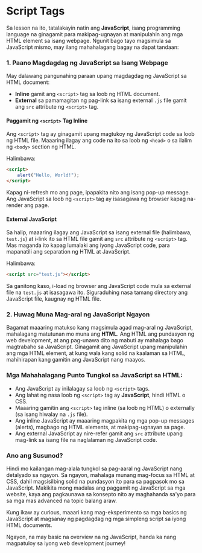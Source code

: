 # **Script Tags**

Sa lesson na ito, tatalakayin natin ang **JavaScript**, isang programming language na ginagamit para makipag-ugnayan at manipulahin ang mga HTML element sa isang webpage. Ngunit bago tayo magsimula sa JavaScript mismo, may ilang mahahalagang bagay na dapat tandaan:

### **1. Paano Magdagdag ng JavaScript sa Isang Webpage**

May dalawang pangunahing paraan upang magdagdag ng JavaScript sa HTML document:
- **Inline** gamit ang `<script>` tag sa loob ng HTML document.
- **External** sa pamamagitan ng pag-link sa isang external `.js` file gamit ang `src` attribute ng `<script>` tag.

#### **Paggamit ng `<script>` Tag Inline**

Ang `<script>` tag ay ginagamit upang magtukoy ng JavaScript code sa loob ng HTML file. Maaaring ilagay ang code na ito sa loob ng `<head>` o sa ilalim ng `<body>` section ng HTML.

Halimbawa:
```html
<script>
    alert("Hello, World!");
</script>
```
Kapag ni-refresh mo ang page, ipapakita nito ang isang pop-up message. Ang JavaScript sa loob ng `<script>` tag ay isasagawa ng browser kapag na-render ang page.

#### **External JavaScript**

Sa halip, maaaring ilagay ang JavaScript sa isang external file (halimbawa, `test.js`) at i-link ito sa HTML file gamit ang `src` attribute ng `<script>` tag. Mas maganda ito kapag lumalaki ang iyong JavaScript code, para mapanatili ang separation ng HTML at JavaScript.

Halimbawa:
```html
<script src="test.js"></script>
```
Sa ganitong kaso, i-load ng browser ang JavaScript code mula sa external file na `test.js` at isasagawa ito. Siguraduhing nasa tamang directory ang JavaScript file, kaugnay ng HTML file.

### **2. Huwag Muna Mag-aral ng JavaScript Ngayon**

Bagamat maaaring matukso kang magsimula agad mag-aral ng JavaScript, mahalagang matutunan mo muna ang **HTML**. Ang HTML ang pundasyon ng web development, at ang pag-unawa dito ng mabuti ay mahalaga bago magtrabaho sa JavaScript. Ginagamit ang JavaScript upang manipulahin ang mga HTML element, at kung wala kang solid na kaalaman sa HTML, mahihirapan kang gamitin ang JavaScript nang maayos.

### **Mga Mahahalagang Punto Tungkol sa JavaScript sa HTML:**
- Ang JavaScript ay inilalagay sa loob ng `<script>` tags.
- Ang lahat ng nasa loob ng `<script>` tag ay **JavaScript**, hindi HTML o CSS.
- Maaaring gamitin ang `<script>` tag inline (sa loob ng HTML) o externally (sa isang hiwalay na `.js` file).
- Ang inline JavaScript ay maaaring magpakita ng mga pop-up messages (alerts), magbago ng HTML elements, at makipag-ugnayan sa page.
- Ang external JavaScript ay nire-refer gamit ang `src` attribute upang mag-link sa isang file na naglalaman ng JavaScript code.

### **Ano ang Susunod?**

Hindi mo kailangan mag-alala tungkol sa pag-aaral ng JavaScript nang detalyado sa ngayon. Sa ngayon, mahalaga munang mag-focus sa HTML at CSS, dahil magsisilbing solid na pundasyon ito para sa pagpasok mo sa JavaScript. Makikita mong madalas ang paggamit ng JavaScript sa mga website, kaya ang pagkaunawa sa konsepto nito ay maghahanda sa'yo para sa mga mas advanced na topic balang araw.

Kung ikaw ay curious, maaari kang mag-eksperimento sa mga basics ng JavaScript at magsanay ng pagdagdag ng mga simpleng script sa iyong HTML documents.

Ngayon, na may basic na overview na ng JavaScript, handa ka nang magpatuloy sa iyong web development journey!